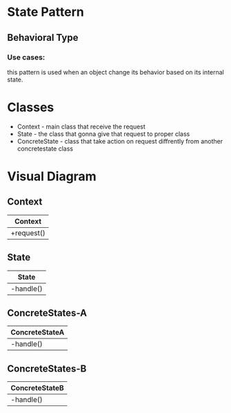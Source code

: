 # State Pattern

## Behavioral Type  

### Use cases:
this pattern is used when an object change its behavior based on its internal state.

# Classes
- Context - main class that receive the request
- State   - the class that gonna give that request to proper class 
- ConcreteState - class that take action on request diffrently from another concretestate class

# Visual Diagram

## Context

| Context 
| ------
| +request()

## State

| State
| ------
| -handle()

## ConcreteStates-A

| ConcreteStateA
| ------
| -handle()

## ConcreteStates-B

| ConcreteStateB
| ------
| -handle()
